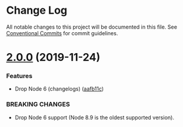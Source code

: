 # Change Log

All notable changes to this project will be documented in this file.
See [Conventional Commits](https://conventionalcommits.org) for commit guidelines.

# [2.0.0](https://github.com/sapegin/mrm-tasks/compare/mrm-task-contributing@1.1.0...mrm-task-contributing@2.0.0) (2019-11-24)


### Features

* Drop Node 6 (changelogs) ([aafb11c](https://github.com/sapegin/mrm-tasks/commit/aafb11cbbc049089b91b1f0f11593a8494841dc7))


### BREAKING CHANGES

* Drop Node 6 support (Node 8.9 is the oldest supported version).

